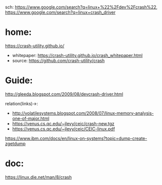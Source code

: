 sch: https://www.google.com/search?q=linux+%22%2Fdev%2Fcrash%22, https://www.google.com/search?q=linux+crash_driver

# home:
https://crash-utility.github.io/

- whitepaper: https://crash-utility.github.io/crash_whitepaper.html
- source: https://github.com/crash-utility/crash

# Guide:
http://gleeda.blogspot.com/2009/08/devcrash-driver.html

relation(links)->:
- http://volatilesystems.blogspot.com/2008/07/linux-memory-analysis-one-of-major.html
- https://venus.cs.qc.edu/~jlevy/ceic/crash-new.tgz
- https://venus.cs.qc.edu/~jlevy/ceic/CEIC-linux.pdf

https://www.ibm.com/docs/en/linux-on-systems?topic=dump-create-zgetdump

# doc:
https://linux.die.net/man/8/crash
